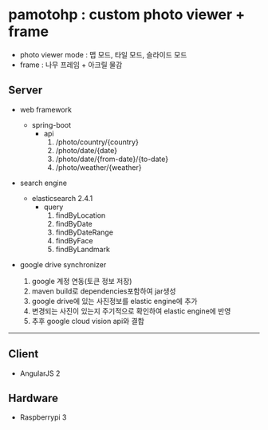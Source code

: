 # pamotohp : custom photo viewer + frame
* photo viewer mode : 맵 모드, 타일 모드, 슬라이드 모드
* frame : 나무 프레임 + 아크릴 물감

## Server
* web framework
  * spring-boot
    * api
      1. /photo/country/{country}
      2. /photo/date/{date}
      3. /photo/date/{from-date}/{to-date}
      4. /photo/weather/{weather}

* search engine
  * elasticsearch 2.4.1
    * query
      1. findByLocation 
      2. findByDate
      3. findByDateRange
      4. findByFace
      5. findByLandmark

* google drive synchronizer
  1. google 계정 연동(토큰 정보 저장)
  2. maven build로 dependencies포함하여 jar생성
  3. google drive에 있는 사진정보를 elastic engine에 추가
  4. 변경되는 사진이 있는지 주기적으로 확인하여 elastic engine에 반영
  5. 추후 google cloud vision api와 결합

<hr/>

## Client
* AngularJS 2

## Hardware
* Raspberrypi 3
